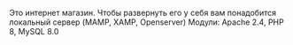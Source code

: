 Это интернет магазин.
Чтобы развернуть его у себя вам понадобится локальный сервер (MAMP, XAMP, Openserver)
Модули: Apache 2.4, PHP 8, MySQL 8.0
